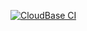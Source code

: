 [![CloudBase CI](https://github.com/weearc/weearc.github.io/actions/workflows/main.yml/badge.svg)](https://github.com/weearc/weearc.github.io/actions/workflows/main.yml)
